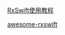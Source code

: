 [RxSwift使用教程](http://blog.csdn.net/hello_hwc/article/details/51859330)

[awesome-rxswift](https://github.com/LeoMobileDeveloper/awesome-rxswift) 

